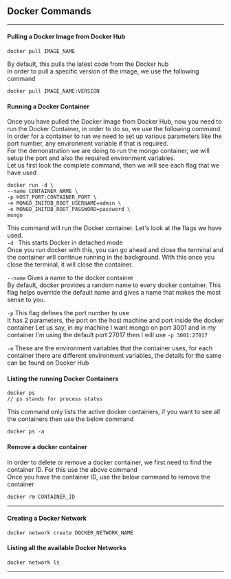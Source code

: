 ## Docker Commands

<hr>

#### Pulling a Docker Image from Docker Hub
```
docker pull IMAGE_NAME
```
By default, this pulls the latest code from the Docker hub<br>
In order to pull a specific version of the image, we use the following command
```
docker pull IMAGE_NAME:VERSION
```

#### Running a Docker Container

Once you have pulled the Docker Image from Docker Hub, now you need to run the Docker Container, in order to do so, 
we use the following command.
<br>
In order for a container to run we need to set up various parameters like the port number, any environment variable if 
that is required.<br>For the demonstration we are doing to run the mongo container, we will setup the port and 
also the required environment variables.
<br>
Let us first look the complete command, then we will see each flag that we have used
```
docker run -d \
--name CONTAINER_NAME \
-p HOST_PORT:CONTAINER_PORT \
-e MONGO_INITDB_ROOT_USERNAME=admin \
-e MONGO_INITDB_ROOT_PASSWORD=password \
mongo
```

This command will run the Docker container. Let's look at the flags we have used.
<br>
```-d ``` This starts Docker in detached mode <br>
Once you run docker with this, you can go ahead and close the terminal and the container will continue running 
in the background. With this once you close the terminal, it will close the container.

```--name``` Gives a name to the docker container<br>
By default, docker provides a random name to every docker container. This flag helps override the default name and gives
a name that makes the most sense to you.

```-p``` This flag defines the port number to use <br>
It has 2 parameters, the port on the host machine and port inside the docker container
Let us say, in my machine I want mongo on port 3001 and in my container I'm using the default port 27017 then I will use
```-p 3001:27017```

```-e``` These are the environment variables that the container uses, for each container there are different environment
variables, the details for the same can be found on Docker Hub





#### Listing the running Docker Containers
```
docker ps
// ps stands for process status
```

This command only lists the active docker containers, if you want to see all the containers then use the below command
```
docker ps -a
```

#### Remove a docker container

In order to delete or remove a docker container, we first need to find the container ID. For this use the above command
<br>Once you have the container ID, use the below command to remove the container
```
docker rm CONTAINER_ID
```

<hr>

#### Creating a Docker Network
```
docker network create DOCKER_NETWORK_NAME
```

#### Listing all the available Docker Networks
```
docker network ls
```
<hr>


